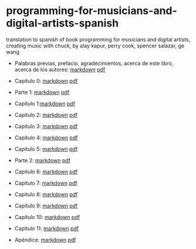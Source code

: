 # programming-for-musicians-and-digital-artists-spanish

translation to spanish of book programming for musicians and digital artists, creating music with chuck, by alay kapur, perry cook, spencer salazar, ge wang

* Palabras previas, prefacio, agradecimientos, acerca de este libro, acerca de los autores: [markdown](markdown/intro.md) [pdf](pdf/intro.pdf)

* Capítulo 0: [markdown](https://github.com/montoyamoraga/translation_programming_for_musicians_and_digital_artists/blob/master/markdown/chapter_00.md) [pdf](https://github.com/montoyamoraga/translation_programming_for_musicians_and_digital_artists/blob/master//pdf/chapter_00.pdf)

* Parte 1: [markdown](https://github.com/montoyamoraga/translation_programming_for_musicians_and_digital_artists/blob/master/markdown/part_1.md) [pdf](https://github.com/montoyamoraga/translation_programming_for_musicians_and_digital_artists/blob/master//pdf/part_1.pdf)

* Capítulo 1:[markdown](https://github.com/montoyamoraga/translation_programming_for_musicians_and_digital_artists/blob/master/markdown/chapter_01.md) [pdf](https://github.com/montoyamoraga/translation_programming_for_musicians_and_digital_artists/blob/master//pdf/chapter_01.pdf)

* Capítulo 2: [markdown](https://github.com/montoyamoraga/translation_programming_for_musicians_and_digital_artists/blob/master/markdown/chapter_02.md) [pdf](https://github.com/montoyamoraga/translation_programming_for_musicians_and_digital_artists/blob/master//pdf/chapter_02.pdf)

* Capítulo 3: [markdown](https://github.com/montoyamoraga/translation_programming_for_musicians_and_digital_artists/blob/master/markdown/chapter_03.md) [pdf](https://github.com/montoyamoraga/translation_programming_for_musicians_and_digital_artists/blob/master//pdf/chapter_03.pdf)

* Capítulo 4: [markdown](https://github.com/montoyamoraga/translation_programming_for_musicians_and_digital_artists/blob/master/markdown/chapter_04.md) [pdf](https://github.com/montoyamoraga/translation_programming_for_musicians_and_digital_artists/blob/master//pdf/chapter_04.pdf)

* Capítulo 5: [markdown](https://github.com/montoyamoraga/translation_programming_for_musicians_and_digital_artists/blob/master/markdown/chapter_05.md) [pdf](https://github.com/montoyamoraga/translation_programming_for_musicians_and_digital_artists/blob/master//pdf/chapter_05.pdf)

* Parte 2: [markdown](https://github.com/montoyamoraga/translation_programming_for_musicians_and_digital_artists/blob/master/markdown/part_2.md) [pdf](https://github.com/montoyamoraga/translation_programming_for_musicians_and_digital_artists/blob/master//pdf/part_2.pdf)

* Capítulo 6: [markdown](https://github.com/montoyamoraga/translation_programming_for_musicians_and_digital_artists/blob/master/markdown/chapter_06.md) [pdf](https://github.com/montoyamoraga/translation_programming_for_musicians_and_digital_artists/blob/master//pdf/chapter_06.pdf)

* Capítulo 7: [markdown](https://github.com/montoyamoraga/translation_programming_for_musicians_and_digital_artists/blob/master/markdown/chapter_07.md) [pdf](https://github.com/montoyamoraga/translation_programming_for_musicians_and_digital_artists/blob/master//pdf/chapter_07.pdf)

* Capítulo 8: [markdown](https://github.com/montoyamoraga/translation_programming_for_musicians_and_digital_artists/blob/master/markdown/chapter_08.md) [pdf](https://github.com/montoyamoraga/translation_programming_for_musicians_and_digital_artists/blob/master//pdf/chapter_08.pdf)

* Capítulo 9: [markdown](https://github.com/montoyamoraga/translation_programming_for_musicians_and_digital_artists/blob/master/markdown/chapter_09.md) [pdf](https://github.com/montoyamoraga/translation_programming_for_musicians_and_digital_artists/blob/master//pdf/chapter_09.pdf)

* Capítulo 10: [markdown](https://github.com/montoyamoraga/translation_programming_for_musicians_and_digital_artists/blob/master/markdown/chapter_10.md) [pdf](https://github.com/montoyamoraga/translation_programming_for_musicians_and_digital_artists/blob/master//pdf/chapter_10.pdf)

* Capítulo 11: [markdown](https://github.com/montoyamoraga/translation_programming_for_musicians_and_digital_artists/blob/master/markdown/chapter_11.md) [pdf](https://github.com/montoyamoraga/translation_programming_for_musicians_and_digital_artists/blob/master//pdf/chapter_11.pdf)

* Apéndice: [markdown](https://github.com/montoyamoraga/translation_programming_for_musicians_and_digital_artists/blob/master/markdown/appendix.md) [pdf](https://github.com/montoyamoraga/translation_programming_for_musicians_and_digital_artists/blob/master//pdf/appendix.pdf)
